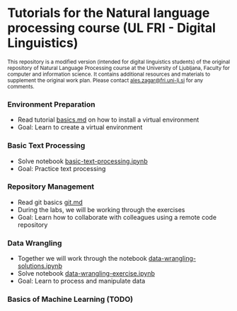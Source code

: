 # Tutorials for the Natural language processing course (UL FRI - Digital Linguistics)
<sup>This repository is a modified version (intended for digital linguistics students) of the original repository of Natural Language Processing course at the University of Ljubljana, Faculty for computer and information science. It contains additional resources and materials to supplement the original work plan. Please contact [ales.zagar@fri.uni-lj.si](mailto:ales.zagar@fri.uni-lj.si) for any comments.</sub>

### Environment Preparation
- Read tutorial [basics.md](additional_materials/tutorials/basics.md) on how to install a virtual environment
- Goal: Learn to create a virtual environment

### Basic Text Processing
- Solve notebook [basic-text-processing.ipynb](additional_materials/notebooks/basic-text-processing.ipynb)
- Goal: Practice text processing

### Repository Management
- Read git basics [git.md](additional_materials/tutorials/git.md)
- During the labs, we will be working through the exercises
- Goal: Learn how to collaborate with colleagues using a remote code repository 

### Data Wrangling
- Together we will work through the notebook [data-wrangling-solutions.ipynb](additional_materials/notebooks/data-wrangling-solutions.ipynb)
- Solve notebook [data-wrangling-exercise.ipynb](additional_materials/notebooks/data-wrangling-exercise.ipynb)
- Goal: Learn to process and manipulate data

### Basics of Machine Learning (TODO)
